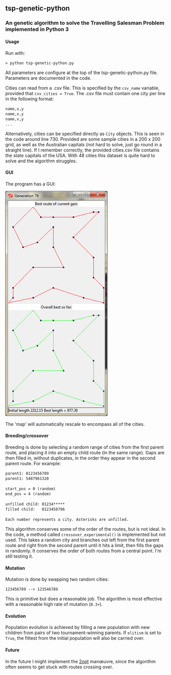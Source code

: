 ## tsp-genetic-python
### An genetic algorithm to solve the Travelling Salesman Problem implemented in Python 3

#### Usage
Run with:

	> python tsp-genetic-python.py

All parameters are configure at the top of the tsp-genetic-python.py file. Parameters are documented in the code.

Cities can read from a .csv file. This is specified by the `csv_name` variable, provided that `csv_cities = True`. The .csv file must contain one city per line in the following format:

	name,x,y
	name,x,y
	name,x,y
	...

Alternatively, cities can be specified directly as `City` objects. This is seen in the code around line 730. Provided are some sample cities in a 200 x 200 grid, as well as the Australian capitals (not hard to solve, just go round in a straight line). If I remember correctly, the provided cities.csv file contains the state capitals of the USA. With 48 cities this dataset is quite hard to solve and the algorithm struggles. 

#### GUI
The program has a GUI:

![Screenshot](/screenshot.PNG "App screenshot")

The 'map' will automatically rescale to encompass all of the cities.
#### Breeding/crossover
Breeding is done by selecting a random range of cities from the first parent route, and placing it into an empty child route (in the same range). Gaps are then filled in, without duplicates, in the order they appear in the second parent route. For example:

    parent1: 0123456789
    parent1: 5487961320

    start_pos = 0 (random)
    end_pos = 4 (random)

    unfilled child: 01234*****
    filled child:   0123458796

    Each number represents a city. Asterisks are unfilled.

This algorithm conserves some of the order of the routes, but is not ideal. In the code, a method called `crossover_experimental()` is implemented but not used. This takes a random city and branches out left from the first parent route and right from the second parent until it hits a limit, then fills the gaps in randomly. It conserves the order of both routes from a central point. I'm still testing it.

#### Mutation
Mutation is done by swapping two random cities:
	
	123456789 --> 123546789

This is primitive but does a reasonable job. The algorithm is most effective with a reasonable high rate of mutation (`0.3+`).

#### Evolution
Population evolution is achieved by filling a new population with new children from pairs of two tournament-winning parents. If `elitism` is set to `True`, the fittest from the initial population will also be carried over.

#### Future
In the future I might implement the [2opt](http://en.wikipedia.org/wiki/2-opt) manœuvre, since the algorithm often seems to get stuck with routes crossing over.